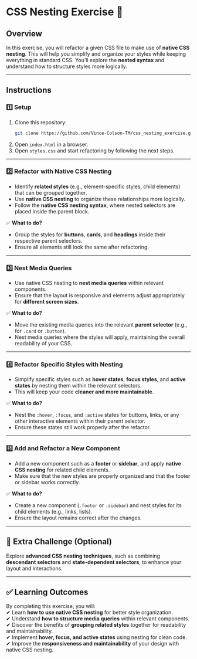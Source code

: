 
# CSS Nesting Exercise 🌱

## Overview  
In this exercise, you will refactor a given CSS file to make use of **native CSS nesting**. This will help you simplify and organize your styles while keeping everything in standard CSS. You’ll explore the **nested syntax** and understand how to structure styles more logically.

---

## Instructions  

### 1️⃣ Setup  
1. Clone this repository:  
   ```sh
   git clone https://github.com/Vince-Colson-TM/css_nesting_exercise.git
   ```
2. Open `index.html` in a browser.  
3. Open `styles.css` and start refactoring by following the next steps.

---

### 2️⃣ Refactor with Native CSS Nesting  
- Identify **related styles** (e.g., element-specific styles, child elements) that can be grouped together.  
- Use **native CSS nesting** to organize these relationships more logically.  
- Follow the **native CSS nesting syntax**, where nested selectors are placed inside the parent block.

✅ **What to do?**  
- Group the styles for **buttons**, **cards**, and **headings** inside their respective parent selectors.  
- Ensure all elements still look the same after refactoring.  

---

### 3️⃣ Nest Media Queries  
- Use native CSS nesting to **nest media queries** within relevant components.  
- Ensure that the layout is responsive and elements adjust appropriately for **different screen sizes**.  

✅ **What to do?**  
- Move the existing media queries into the relevant **parent selector** (e.g., for `.card` or `.button`).  
- Nest media queries where the styles will apply, maintaining the overall readability of your CSS.

---

### 4️⃣ Refactor Specific Styles with Nesting  
- Simplify specific styles such as **hover states**, **focus styles**, and **active states** by nesting them within the relevant selectors.  
- This will keep your code **cleaner and more maintainable**.  

✅ **What to do?**  
- Nest the `:hover`, `:focus`, and `:active` states for buttons, links, or any other interactive elements within their parent selector.  
- Ensure these states still work properly after the refactor.

---

### 5️⃣ Add and Refactor a New Component  
- Add a new component such as a **footer** or **sidebar**, and apply **native CSS nesting** for related child elements.  
- Make sure that the new styles are properly organized and that the footer or sidebar works correctly.

✅ **What to do?**  
- Create a new component (`.footer` or `.sidebar`) and nest styles for its child elements (e.g., links, lists).  
- Ensure the layout remains correct after the changes.

---

## 🎯 Extra Challenge (Optional)  
Explore **advanced CSS nesting techniques**, such as combining **descendant selectors** and **state-dependent selectors**, to enhance your layout and interactions.

---

## ✅ Learning Outcomes  
By completing this exercise, you will:  
✔ Learn **how to use native CSS nesting** for better style organization.  
✔ Understand **how to structure media queries** within relevant components.  
✔ Discover the benefits of **grouping related styles** together for readability and maintainability.  
✔ Implement **hover, focus, and active states** using nesting for clean code.  
✔ Improve the **responsiveness and maintainability** of your design with native CSS nesting.  

